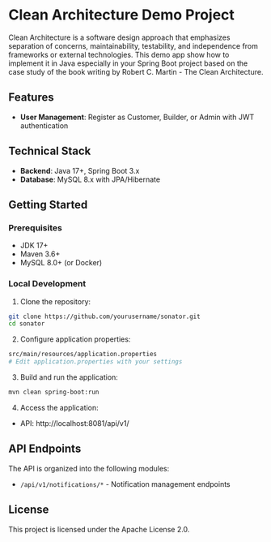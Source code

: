 # Clean Architecture Demo Project

Clean Architecture is a software design approach that emphasizes separation of concerns, maintainability, testability, and independence from frameworks or external technologies.
This demo app show how to implement it in Java especially in your Spring Boot project based on 
the case study of the book writing by Robert C. Martin - The Clean Architecture.

## Features

- **User Management**: Register as Customer, Builder, or Admin with JWT authentication

## Technical Stack

- **Backend**: Java 17+, Spring Boot 3.x
- **Database**: MySQL 8.x with JPA/Hibernate

## Getting Started

### Prerequisites

- JDK 17+
- Maven 3.6+
- MySQL 8.0+ (or Docker)

### Local Development

1. Clone the repository:
```bash
git clone https://github.com/yourusername/sonator.git
cd sonator
```

2. Configure application properties:
```bash
src/main/resources/application.properties
# Edit application.properties with your settings
```

3. Build and run the application:
```bash
mvn clean spring-boot:run
```

4. Access the application:
- API: http://localhost:8081/api/v1/

## API Endpoints

The API is organized into the following modules:
- `/api/v1/notifications/*` - Notification management endpoints


## License

This project is licensed under the Apache License 2.0.

